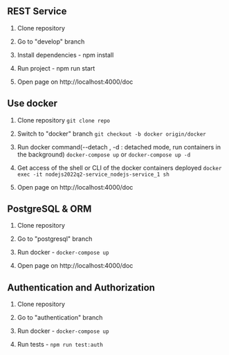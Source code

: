 ## REST Service

1) Clone repository

2) Go to "develop" branch

3) Install dependencies - npm install

4) Run project - npm run start

5) Open page on http://localhost:4000/doc


## Use docker
1) Clone repository
`git clone repo`

2) Switch to "docker" branch
`git checkout -b docker origin/docker`

3) Run docker command(--detach , -d : detached mode, run containers in the background)
`docker-compose up`
or
`docker-compose up -d`

4) Get access of the shell or CLI of the docker containers deployed
`docker exec -it nodejs2022q2-service_nodejs-service_1 sh`

5) Open page on http://localhost:4000/doc

## PostgreSQL & ORM
1) Clone repository

2) Go to "postgresql" branch

3) Run docker - `docker-compose up`

4) Open page on http://localhost:4000/doc

## Authentication and Authorization
1) Clone repository

2) Go to "authentication" branch

3) Run docker - `docker-compose up`

4) Run tests - `npm run test:auth`
